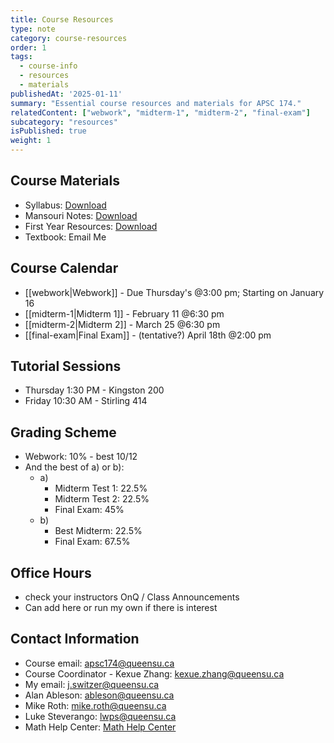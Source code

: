 ```yaml
---
title: Course Resources
type: note
category: course-resources
order: 1
tags:
  - course-info
  - resources
  - materials
publishedAt: '2025-01-11'
summary: "Essential course resources and materials for APSC 174."
relatedContent: ["webwork", "midterm-1", "midterm-2", "final-exam"]
subcategory: "resources"
isPublished: true
weight: 1
---
```


## Course Materials
- Syllabus: [Download](/assets/pdf/base/syllabus.pdf)
- Mansouri Notes: [Download](/assets/pdf/base/mansouri-notes.pdf)
- First Year Resources: [Download](/assets/pdf/base/first-year-resources.pdf)
- Textbook: Email Me

## Course Calendar

- [[webwork|Webwork]] - Due Thursday's @3:00 pm; Starting on January 16
- [[midterm-1|Midterm 1]] - February 11 @6:30 pm
- [[midterm-2|Midterm 2]] - March 25 @6:30 pm
- [[final-exam|Final Exam]] - (tentative?) April 18th @2:00 pm

## Tutorial Sessions

- Thursday 1:30 PM - Kingston 200
- Friday 10:30 AM - Stirling 414

## Grading Scheme

- Webwork: 10% - best 10/12
- And the best of a) or b):
  - a) 
    - Midterm Test 1: 22.5%
    - Midterm Test 2: 22.5%
    - Final Exam: 45%
  - b)
    - Best Midterm: 22.5%
    - Final Exam: 67.5%

## Office Hours
- check your instructors OnQ / Class Announcements
- Can add here or run my own if there is interest

## Contact Information

- Course email: [apsc174@queensu.ca](mailto:apsc174@queensu.ca)
- Course Coordinator - Kexue Zhang: [kexue.zhang@queensu.ca](mailto:kexue.zhang@queensu.ca)
- My email: [j.switzer@queensu.ca](mailto:j.switzer@queensu.ca)
- Alan Ableson: [ableson@queensu.ca](mailto:ableson@queensu.ca)
- Mike Roth: [mike.roth@queensu.ca](mailto:mike.roth@queensu.ca)
- Luke Steverango: [lwps@queensu.ca](mailto:lwps@queensu.ca)
- Math Help Center: [Math Help Center](https://www.queensu.ca/mathstat/undergraduate/current-undergraduate/help)



